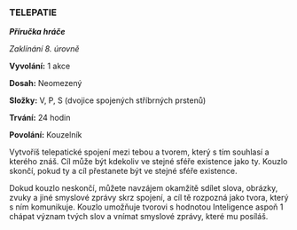 ### TELEPATIE

***Příručka hráče***

*Zaklínání 8. úrovně*

**Vyvolání:** 1 akce

**Dosah:** Neomezený

**Složky:** V, P, S (dvojice spojených stříbrných prstenů)

**Trvání:** 24 hodin

**Povolání:** Kouzelník

Vytvoříš telepatické spojení mezi tebou a tvorem, který s tím souhlasí a kterého znáš. Cíl může být kdekoliv ve stejné sféře existence jako ty. Kouzlo skončí, pokud ty a cíl přestanete být ve stejné sféře existence. 

Dokud kouzlo neskončí, můžete navzájem okamžitě sdílet slova, obrázky, zvuky a jiné smyslové zprávy skrz spojení, a cíl tě rozpozná jako tvora, který s ním komunikuje. Kouzlo umožňuje tvorovi s hodnotou Inteligence aspoň 1 chápat význam tvých slov a vnímat smyslové zprávy, které mu posíláš.